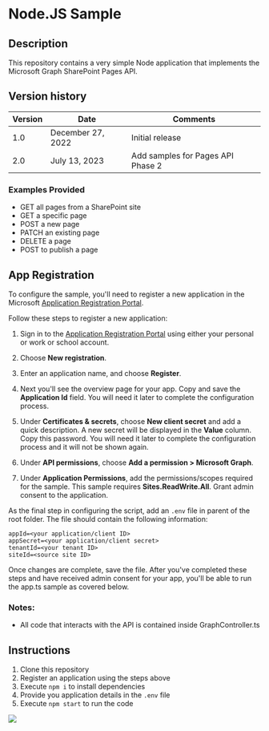 # Node.JS Sample

## Description

This repository contains a very simple Node application that implements the Microsoft Graph SharePoint Pages API.

## Version history

Version|Date|Comments
-------|----|--------
1.0|December 27, 2022|Initial release
2.0|July 13, 2023|Add samples for Pages API Phase 2


### Examples Provided

- GET all pages from a SharePoint site
- GET a specific page
- POST a new page
- PATCH an existing page
- DELETE a page
- POST to publish a page

## App Registration

To configure the sample, you'll need to register a new application in the Microsoft [Application Registration Portal](https://portal.azure.com/#blade/Microsoft_AAD_IAM/ActiveDirectoryMenuBlade/RegisteredApps).

Follow these steps to register a new application:

1. Sign in to the [Application Registration Portal](https://portal.azure.com/#blade/Microsoft_AAD_IAM/ActiveDirectoryMenuBlade/RegisteredApps) using either your personal or work or school account.

2. Choose **New registration**.

3. Enter an application name, and choose **Register**.

4. Next you'll see the overview page for your app. Copy and save the **Application Id** field. You will need it later to complete the configuration process.

5. Under **Certificates & secrets**, choose **New client secret** and add a quick description. A new secret will be displayed in the **Value** column. Copy this password. You will need it later to complete the configuration process and it will not be shown again.

6. Under **API permissions**, choose **Add a permission > Microsoft Graph**.

7. Under **Application Permissions**, add the permissions/scopes required for the sample. This sample requires **Sites.ReadWrite.All**. Grant admin consent to the application.

As the final step in configuring the script, add an `.env` file in parent of the root folder. The file should contain the following information:

```plaintext
appId=<your application/client ID>
appSecret=<your application/client secret>
tenantId=<your tenant ID>
siteId=<source site ID>
```

Once changes are complete, save the file. After you've completed these steps and have received admin consent for your app, you'll be able to run the app.ts sample as covered below.

### Notes:

- All code that interacts with the API is contained inside GraphController.ts

## Instructions

1) Clone this repository
2) Register an application using the steps above
3) Execute `npm i` to install dependencies
4) Provide you application details in the `.env` file
5) Execute `npm start` to run the code

<img src="https://pnptelemetry.azurewebsites.net/sp-dev-solutions/solutions/PagesAPISolution/NodeJS" />
